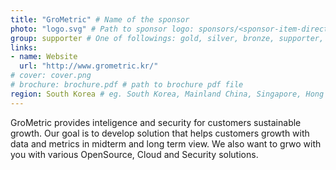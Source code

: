 ```yaml
---
title: "GroMetric" # Name of the sponsor
photo: "logo.svg" # Path to sponsor logo: sponsors/<sponsor-item-directory>/logo.png
group: supporter # One of followings: gold, silver, bronze, supporter, infra, record, videoi18n, swag, partner
links:
- name: Website
  url: "http://www.grometric.kr/"
# cover: cover.png
# brochure: brochure.pdf # path to brochure pdf file
region: South Korea # eg. South Korea, Mainland China, Singapore, Hong Kong, Taiwan ...
---
```


GroMetric provides inteligence and security for customers sustainable growth. Our goal is to develop solution that helps customers growth with data and metrics in midterm and long term view.
We also want to grwo with you with various OpenSource, Cloud and Security solutions.